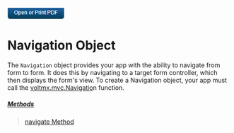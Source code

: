                        

[![](Resources/Images/pdf.png)](http://docs.voltmx.com/9_x_PDFs/iris/voltmx_ref_arch_ap_internali.pdf)


Navigation Object
=================

The `Navigation` object provides your app with the ability to navigate from form to form. It does this by navigating to a target form controller, which then displays the form's view. To create a Navigation object, your app must call the [voltmx.mvc.Navigatio](voltmx.mvc_Functions.md#Navigation)n function.

##### [Methods](Navigation_Object_Methods.md)

> [navigate Method](Navigation_Object_Methods.md)
